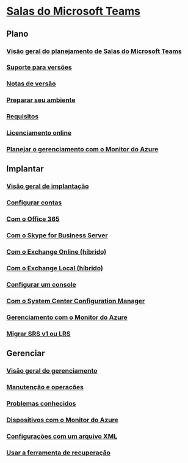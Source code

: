 # [Salas do Microsoft Teams](index.md)
## Plano
### [Visão geral do planejamento de Salas do Microsoft Teams](skype-room-systems-v2-0.md)
### [Suporte para versões](srs2-lifecycle-support.md)
### [Notas de versão](srs2-release-note.md)
### [Preparar seu ambiente](srs-v2-prep.md)
### [Requisitos](requirements.md)
### [Licenciamento online](skype-room-systems-v2.md)
### [Planejar o gerenciamento com o Monitor do Azure](azure-monitor-plan.md)

## Implantar
### [Visão geral de implantação](room-systems-v2.md)
### [Configurar contas](room-systems-v2-configure-accounts.md)
### [Com o Office 365](with-office-365.md)
### [Com o Skype for Business Server](with-skype-for-business-server-2015.md)
### [Com o Exchange Online (híbrido)](with-exchange-online.md)
### [Com o Exchange Local (híbrido)](with-exchange-on-premises.md)
### [Configurar um console](console.md)
### [Com o System Center Configuration Manager](room-systems-scale.md)
### [Gerenciamento com o Monitor do Azure](azure-monitor-deploy.md)
### [Migrar SRS v1 ou LRS](lrs-migration.md)

## Gerenciar
### [Visão geral do gerenciamento](skype-room-systems-v2.md)
### [Manutenção e operações](room-systems-v2-operations.md)
### [Problemas conhecidos](known-issues.md)
### [Dispositivos com o Monitor do Azure](azure-monitor-manage.md)
### [Configurações com um arquivo XML](xml-config-file.md)
### [Usar a ferramenta de recuperação](recovery-tool.md)

